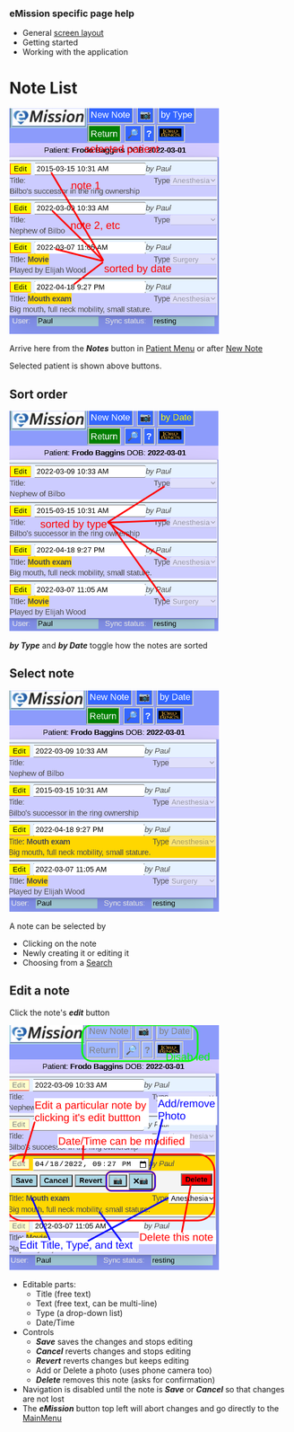 ### eMission specific page help
* General [screen layout](GeneralLayout.md)
* Getting started
* Working with the application


# Note List
![](../images/NoteList_byDate.png)

Arrive here from the *__Notes__* button in [Patient Menu](PatientPhoto.md) or after [New Note](/NoteNew.md)

Selected patient is shown above buttons.

## Sort order
![](../images/NoteList_byType.png)

*__by Type__* and *__by Date__* toggle how the notes are sorted

## Select note
![](../images/NoteList_select.png)

A note can be selected by
* Clicking on the note
* Newly creating it or editing it
* Choosing from a [Search](help/SearchList.md)

## Edit a note
Click the note's *__edit__* button

![](../images/NoteList_edit.png)

* Editable parts:
  * Title (free text)
  * Text (free text, can be multi-line)
  * Type (a drop-down list)
  * Date/Time
* Controls
  * *__Save__* saves the changes and stops editing
  * *__Cancel__* reverts changes and stops editing
  * *__Revert__* reverts changes but keeps editing
  * Add or Delete a photo (uses phone camera too)
  * *__Delete__* removes this note (asks for confirmation)
* Navigation is disabled until the note is *__Save__* or *__Cancel__* so that changes are not lost
* The *__eMission__* button top left will abort changes and go directly to the [MainMenu](MainMenu.md)
 
